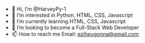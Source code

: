 - 👋 Hi, I’m @HarveyPy-1
- 👀 I’m interested in Python, HTML, CSS, Javascript
- 🌱 I’m currently learning HTML, CSS, Javascript
- 💞️ I’m looking to become a Full-Stack Web Developer
- 📫 How to reach me Email: eziheugonna@gmail.com

<!---
HarveyPy-1/HarveyPy-1 is a ✨ special ✨ repository because its `README.md` (this file) appears on your GitHub profile.
You can click the Preview link to take a look at your changes.
--->

